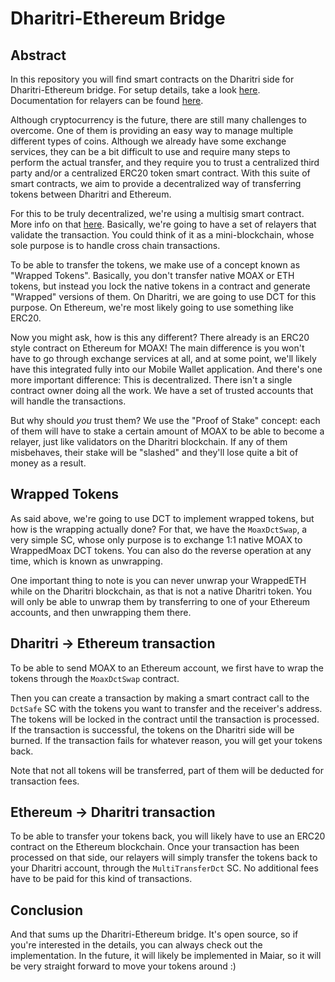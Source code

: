 # Dharitri-Ethereum Bridge

## Abstract

In this repository you will find smart contracts on the Dharitri side for Dharitri-Ethereum bridge. For setup details, take a look [here](docs/setup.md). Documentation for relayers can be found [here](docs/relayer.md).  

Although cryptocurrency is the future, there are still many challenges to overcome. One of them is providing an easy way to manage multiple different types of coins. Although we already have some exchange services, they can be a bit difficult to use and require many steps to perform the actual transfer, and they require you to trust a centralized third party and/or a centralized ERC20 token smart contract. With this suite of smart contracts, we aim to provide a decentralized way of transferring tokens between Dharitri and Ethereum.  

For this to be truly decentralized, we're using a multisig smart contract. More info on that [here](https://github.com/dharitri/mx-sdk-rs/blob/master/contracts/examples/multisig/README.md).  Basically, we're going to have a set of relayers that validate the transaction. You could think of it as a mini-blockchain, whose sole purpose is to handle cross chain transactions.  

To be able to transfer the tokens, we make use of a concept known as "Wrapped Tokens". Basically, you don't transfer native MOAX or ETH tokens, but instead you lock the native tokens in a contract and generate "Wrapped" versions of them. On Dharitri, we are going to use DCT for this purpose. On Ethereum, we're most likely going to use something like ERC20.  

Now you might ask, how is this any different? There already is an ERC20 style contract on Ethereum for MOAX! The main difference is you won't have to go through exchange services at all, and at some point, we'll likely have this integrated fully into our Mobile Wallet application. And there's one more important difference: This is decentralized. There isn't a single contract owner doing all the work.  We have a set of trusted accounts that will handle the transactions.  

But why should _you_ trust them? We use the "Proof of Stake" concept: each of them will have to stake a certain amount of MOAX to be able to become a relayer, just like validators on the Dharitri blockchain. If any of them misbehaves, their stake will be "slashed" and they'll lose quite a bit of money as a result.

## Wrapped Tokens

As said above, we're going to use DCT to implement wrapped tokens, but how is the wrapping actually done? For that, we have the `MoaxDctSwap`, a very simple SC, whose only purpose is to exchange 1:1 native MOAX to WrappedMoax DCT tokens. You can also do the reverse operation at any time, which is known as unwrapping.  

One important thing to note is you can never unwrap your WrappedETH while on the Dharitri blockchain, as that is not a native Dharitri token. You will only be able to unwrap them by transferring to one of your Ethereum accounts, and then unwrapping them there.  

## Dharitri -> Ethereum transaction

To be able to send MOAX to an Ethereum account, we first have to wrap the tokens through the `MoaxDctSwap` contract.   

Then you can create a transaction by making a smart contract call to the `DctSafe` SC with the tokens you want to transfer and the receiver's address. The tokens will be locked in the contract until the transaction is processed. If the transaction is successful, the tokens on the Dharitri side will be burned. If the transaction fails for whatever reason, you will get your tokens back.  

Note that not all tokens will be transferred, part of them will be deducted for transaction fees.  

## Ethereum -> Dharitri transaction

To be able to transfer your tokens back, you will likely have to use an ERC20 contract on the Ethereum blockchain. Once your transaction has been processed on that side, our relayers will simply transfer the tokens back to your Dharitri account, through the `MultiTransferDct` SC. No additional fees have to be paid for this kind of transactions.  

## Conclusion

And that sums up the Dharitri-Ethereum bridge. It's open source, so if you're interested in the details, you can always check out the implementation. In the future, it will likely be implemented in Maiar, so it will be very straight forward to move your tokens around :)
